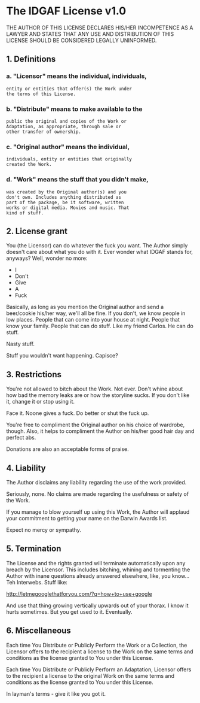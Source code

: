 # The IDGAF License v1.0

THE AUTHOR OF THIS LICENSE DECLARES HIS/HER INCOMPETENCE
AS A LAWYER AND STATES THAT ANY USE AND DISTRIBUTION OF
THIS LICENSE SHOULD BE CONSIDERED LEGALLY UNINFORMED.


## 1. Definitions

### a. "Licensor" means the individual, individuals,
    entity or entities that offer(s) the Work under
    the terms of this License.

### b. "Distribute" means to make available to the
    public the original and copies of the Work or
    Adaptation, as appropriate, through sale or
    other transfer of ownership.

### c. "Original author" means the individual,
    individuals, entity or entities that originally
    created the Work.

### d. "Work" means the stuff that you didn't make,
    was created by the Original author(s) and you
    don't own. Includes anything distributed as
    part of the package, be it software, written
    works or digital media. Movies and music. That
    kind of stuff.

## 2. License grant

You (the Licensor) can do whatever the fuck you want. The
Author simply doesn't care about what you do with it. Ever
wonder what IDGAF stands for, anyways? Well, wonder no
more:

* I
* Don't
* Give
* A
* Fuck

Basically, as long as you mention the Original author and
send a beer/cookie his/her way, we'll all be fine. If you
don't, we know people in low places. People that can come
into your house at night. People that know your family.
People that can do stuff. Like my friend Carlos. He can
do stuff.

Nasty stuff.

Stuff you wouldn't want happening. Capisce?

## 3. Restrictions

You're not allowed to bitch about the Work. Not ever.
Don't whine about how bad the memory leaks are or how
the storyline sucks. If you don't like it, change it or
stop using it.

Face it. Noone gives a fuck. Do better or shut the fuck
up.

You're free to compliment the Original author on his
choice of wardrobe, though. Also, it helps to compliment
the Author on his/her good hair day and perfect abs.

Donations are also an acceptable forms of praise.

## 4. Liability

The Author disclaims any liability regarding the use of
the work provided.

Seriously, none. No claims are made regarding the
usefulness or safety of the Work.

If you manage to blow yourself up using this Work, the
Author will applaud your commitment to getting your
name on the Darwin Awards list.

Expect no mercy or sympathy.

## 5. Termination

The License and the rights granted will terminate
automatically upon any breach by the Licensor. This
includes bitching, whining and tormenting the Author
with inane questions already answered elsewhere,
like, you know... Teh Interwebs. Stuff like:

http://letmegooglethatforyou.com/?q=how+to+use+google

And use that thing growing vertically upwards out of
your thorax. I know it hurts sometimes. But you get
used to it. Eventually.

## 6. Miscellaneous

Each time You Distribute or Publicly Perform the Work
or a Collection, the Licensor offers to the recipient
a license to the Work on the same terms and conditions
as the license granted to You under this License.

Each time You Distribute or Publicly Perform an
Adaptation, Licensor offers to the recipient a license
to the original Work on the same terms and conditions
as the license granted to You under this License.

In layman's terms - give it like you got it.

